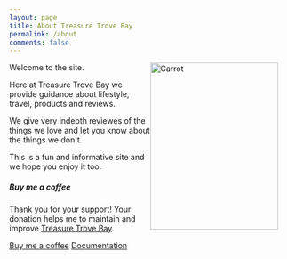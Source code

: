 ```yaml
---
layout: page
title: About Treasure Trove Bay
permalink: /about
comments: false
---
```


<div class="row justify-content-between">
<div class="col-md-8 pr-5">

<img src="/treasure_trove_bay/assets/images/carrot.png" alt="Carrot" width="230" height="300" style="float: right; margin-right: 20px;">
<p>
Welcome to the site.
</p>

Here at Treasure Trove Bay we provide guidance about lifestyle, travel, products and reviews. 
</p>
<p>
We give very indepth reviewes of the things we love and let you know about the things we don't.
</p>
<p>
This is a fun and informative site and we hope you enjoy it too.
</p>
</div>

<div class="col-md-4">

<div class="sticky-top sticky-top-80">
<h5>Buy me a coffee</h5>

<p>Thank you for your support! Your donation helps me to maintain and improve <a target="_blank" href="https://zombiedogz.github.io/treasure_trove_bay/">Treasure Trove Bay</a>.</p>

<a target="_blank" href="https://zombiedogz.github.io/treasure_trove_bay/" class="btn btn-danger">Buy me a coffee</a> <a target="_blank" href="https://zombiedogz.github.io/treasure_trove_bay/" class="btn btn-warning">Documentation</a>

</div>
</div>
</div>
